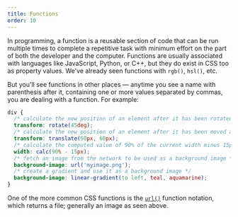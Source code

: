 ```yaml
---
title: Functions
order: 10
---
```


In programming, a function is a reusable section of code that can be run
multiple times to complete a repetitive task with minimum effort on the part of
both the developer and the computer. Functions are usually associated with
languages like JavaScript, Python, or C++, but they do exist in CSS too as
property values. We've already seen functions with `rgb()`, `hsl()`, etc.

But you'll see functions in other places — anytime you see a name with
parenthesis after it, containing one or more values separated by commas, you are
dealing with a function. For example:

```css
div {
  /* calculate the new position of an element after it has been rotated by 45 degrees */
  transform: rotate(45deg);
  /* calculate the new position of an element after it has been moved across 50px and down 60px */
  transform: translate(50px, 60px);
  /* calculate the computed value of 90% of the current width minus 15px */
  width: calc(90% - 15px);
  /* fetch an image from the network to be used as a background image */
  background-image: url('myimage.png');
  /* create a gradient and use it as a background image */
  background-image: linear-gradient(to left, teal, aquamarine);
}
```

One of the more common CSS functions is the
[`url()`](https://developer.mozilla.org/en-US/docs/Web/CSS/url) function
notation, which returns a file; generally an image as seen above.
